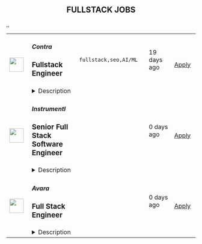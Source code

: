 <div align="center"><h2>FULLSTACK JOBS</h2></div><table><tr>
                <td width="100" height="100" rowspan="2">
                    <img src="https://remotive.com/job/1924708/logo" width="38px" height="auto">
                </td>
                <td width="300">
                    <h5>Contra</h5>
                    <h3>Fullstack Engineer</h3>
                </td>
                <td width="300">
                    <code>fullstack,seo,AI/ML</code>
                </td>
                <td width="200">
                <text>19 days ago</text>
                </td>
                <td width="100" rowspan="2">
                <a href="https://remotive.com/remote-jobs/software-dev/fullstack-engineer-1924708" align="right" target="_blank">Apply</a>
                </td>
            </tr>
            <tr>
                <td colspan="3">
                <details><summary>Description</summary>
                <p>Contra is seeking a Part-Time Full Stack Engineer. This role is perfect if you are excited to contribute to landing pages, SEO, generative AI projects, and product integrations.</p>
<p> </p>
<p><strong>This is a part-time contract position for ~20 hours / week.</strong></p>
<p><strong> </strong></p>
<div class="h4" id="4115b038-9d29-4036-bb06-6bdc43ceba89">Responsibilities:</div>
<ul class="_listContainer_1wyhh_1" style="">
<li style="">Develop and optimize landing pages to enhance user experience and conversion rates.</li>
<li style="">Implement SEO best practices to improve website visibility and traffic.</li>
<li style="">Contribute to the creation and deployment of generative AI features.</li>
<li style="">Manage integrations with other systems and platforms to ensure seamless functionality.</li>
<li style="">Collaborate with the team to identify and solve complex technical issues.</li>
</ul>
<img src="https://remotive.com/job/track/1924708/blank.gif?source=public_api" alt=""/>
                </details>
                </td>
            </tr>,<tr>
                <td width="100" height="100" rowspan="2">
                    <img src="https://pbs.twimg.com/profile_images/1263546899153502209/ObHsQoNr_400x400.jpg" width="38px" height="auto">
                </td>
                <td width="300">
                    <h5>Instrumentl</h5>
                    <h3>Senior Full Stack Software Engineer</h3>
                </td>
                <td width="300">
                    <code></code>
                </td>
                <td width="200">
                <text>0 days ago</text>
                </td>
                <td width="100" rowspan="2">
                <a href="https://jobs.lever.co/Instrumentl/6fa7b6d7-7e64-429a-80ea-4f70469d7584" align="right" target="_blank">Apply</a>
                </td>
            </tr>
            <tr>
                <td colspan="3">
                <details><summary>Description</summary>
                <div class="section page-centered" data-qa="job-description"><div><a href="https://www.instrumentl.com/" class="postings-link">Instrumentl</a>&nbsp;is growing our team! We’re a profitable, YC-backed startup with over 2,700 nonprofit clients, from local homeless shelters to larger organizations like the San Diego Zoo. We are building the future of fundraising automation, helping nonprofits to discover, track and manage grants efficiently through our SaaS platform.</div><div><br></div><div>We are hiring a Senior Full Stack Engineer to help us build the right product for our customers quickly and strategically, while maintaining high code quality and standards. You will work closely with our Head of Engineering and partner with team members across design, product, content, and support functions, providing a best-in-class experience to every user.</div><div><br></div><div>Our small, distributed engineering team builds, scales, and improves our customer experience and in-house tooling from end to end. We’re accountable for the quality and reliability of our product, support, and data stack, and we believe in continuous improvement. As an engineer at Instrumentl, you'll empower your teammates and customers to accelerate social progress and propel innovation.</div><div><br></div><div>The Instrumentl team is fully distributed&nbsp;<b>(read: no office!)</b>. For this position, we are looking for someone who has significant overlap with Pacific Time Zone working hours.</div></div><div class="section page-centered"><div><h3>What You'll Do:</h3><ul class="posting-requirements plain-list"><ul><li>Build, operate, and improve products for all of Instrumentl’s customers, from small, local nonprofits to large organizations.</li><li>Create engaging, responsive interfaces and APIs that make the fundraising process truly enjoyable, driving our customer adoption and retention.</li><li>Contribute high-quality, thoroughly tested code to create trustworthy user interfaces and resilient backend systems.</li><li>Work side-by-side with our product and content teams to improve internal tools and processes, ensuring that our best-in-class product retains its crown.</li><li>Own problems from end to end, managing complexity and engaging directly with stakeholders to develop short-term and long-term solutions.</li><li>Be a strategic partner, thinking through everything from business impact to reliability and operability, to the pixel-perfection of individual customer interactions.</li><li>Uphold Instrumentl’s high standards for product quality and mentor newer team members to do the same.</li></ul></ul></div></div><div class="section page-centered"><div><h3>Who You Are:</h3><ul class="posting-requirements plain-list"><ul><li>Experienced: you’ve been a software engineer for 5+ years - startup experience is a huge plus!</li><li>Generalist: you enjoy working on front end, back end, infrastructure, data pipelines, or billing pipelines as needed.</li><li>Hands-On: you’ve used Ruby on Rails, JavaScript (EmberJS), Heroku, PostgreSQL, Elasticsearch, HTML, and CSS, and you’re open to adopting new tools to get the job done.</li><li>Collaborative: you thrive in an environment involving different functions, stakeholders, and subject matter experts.</li><li>Methodical: you take pride in delivering projects from ideation to completion.</li><li>Hungry: you’re on a mission to make an impact, and motivated by constant learning.</li><li>Results-Driven: you have a history of executing in a fast-paced environment.</li><li>Passionate: You’re excited about Instrumentl’s mission to propel nonprofits into a bigger, brighter future.</li></ul></ul></div></div><div class="section page-centered"><div><h3>Compensation &amp; Benefits:</h3><ul class="posting-requirements plain-list"><ul><li>Competitive salary ($120K-$160K/year) and equity</li><li>Health, dental, and vision insurance</li><li>401k</li><li>Generous PTO policy, including parental leave</li><li>Company laptop + $500 to set up your home workstation</li><li>Work with awesome nonprofits around the US. We partner with incredible organizations doing meaningful work, and you get to help power their success.</li></ul></ul></div></div><div class="section page-centered" data-qa="closing-description"><div><b>Why Join Instrumentl?</b></div><div>At Instrumentl, we are lucky to kick it everyday with some of the nicest people in the world. No joke, our customers are often on the front lines saving endangered species, restoring watersheds, and educating kids. In helping them take advantage of Instrumentl’s technology, you’re helping them move the world forward.</div><div><br></div><div>You’ll be the 20th member of our small but mighty team, playing a huge role in shaping our culture for the years and teammates to come.</div><div><br></div><div>Instrumentl is evolving rapidly. You’ll always have new challenges and opportunities to grow in your role - you won’t be bored!</div><div><br></div><div><i>At Instrumentl, we pride ourselves on building a diverse team from the ground up. Every role is an opportunity to teach, learn, and create some of your best work - if you’re excited to grow along with us, we encourage you to apply!</i></div></div><div class="section page-centered last-section-apply" data-qa="btn-apply-bottom"><a class="postings-btn template-btn-submit hex-color" data-qa="show-page-apply" href="https://jobs.lever.co/Instrumentl/6fa7b6d7-7e64-429a-80ea-4f70469d7584/apply">Apply for this job</a></div>
                </details>
                </td>
            </tr>,<tr>
                <td width="100" height="100" rowspan="2">
                    <img src="https://pbs.twimg.com/profile_images/1725197105923293184/0HcwlDMy_400x400.jpg" width="38px" height="auto">
                </td>
                <td width="300">
                    <h5>Avara</h5>
                    <h3>Full Stack Engineer</h3>
                </td>
                <td width="300">
                    <code></code>
                </td>
                <td width="200">
                <text>0 days ago</text>
                </td>
                <td width="100" rowspan="2">
                <a href="https://jobs.eu.lever.co/avara/18738e2d-e403-4f50-90b1-3b85cea50a26" align="right" target="_blank">Apply</a>
                </td>
            </tr>
            <tr>
                <td colspan="3">
                <details><summary>Description</summary>
                <div><b style="font-size: 18px">About us: </b></div><div><br></div><div><span style="font-size: 16px">Avara builds innovative products leveraging blockchain technologies. Avara's suite includes the Aave Protocol, along with the native stablecoin GHO, Lens, an open social network, and Family, a design-first mobile crypto wallet. Avara's vision is to build a people-powered internet that benefits all.</span></div><div><br></div><div><b style="font-size: 18px">Our culture:</b></div><div><br></div><div><span style="font-size: 16px">Having cultivated a thriving, collaborative culture, our team is kind, welcoming and passionate about what we are building. We celebrate differences and seek to develop and retain the most talented people from a diverse candidate pool from all over the world. No matter where you are based, no ghost will be left behind and we appreciate every moment we get to work and have fun together.&nbsp;</span></div><div><span style="font-size: 10pt">&nbsp;</span></div><div><b style="font-size: 18px">About the role:</b></div><div><br></div><div><span style="font-size: 16px">Avara is looking for a passionate and driven engineer to join us in developing innovative financial products for the future. As a key addition to our DeFi fullstack team, you'll take charge of our current web offerings and have the opportunity to shape the development, design, and launch of new products. Your role will focus on maintaining a seamless and superior user experience across various platforms, including protocol interfaces, governance,&nbsp; documentation portals and more.</span></div><div><b style="font-size: 18px;">About us: </b></div><div><br></div><div><span style="font-size: 16px;">Avara builds innovative products leveraging blockchain technologies. Avara's suite includes the Aave Protocol, along with the native stablecoin GHO, Lens, an open social network, and Family, a design-first mobile crypto wallet. Avara's vision is to build a people-powered internet that benefits all.</span></div><div><br></div><div><b style="font-size: 18px;">Our culture:</b></div><div><br></div><div><span style="font-size: 16px;">Having cultivated a thriving, collaborative culture, our team is kind, welcoming and passionate about what we are building. We celebrate differences and seek to develop and retain the most talented people from a diverse candidate pool from all over the world. No matter where you are based, no ghost will be left behind and we appreciate every moment we get to work and have fun together.&nbsp;</span></div><div><span style="font-size: 10pt;">&nbsp;</span></div><div><b style="font-size: 18px;">About the role:</b></div><div><br></div><div><span style="font-size: 16px;">Avara is looking for a passionate and driven engineer to join us in developing innovative financial products for the future. As a key addition to our DeFi fullstack team, you'll take charge of our current web offerings and have the opportunity to shape the development, design, and launch of new products. Your role will focus on maintaining a seamless and superior user experience across various platforms, including protocol interfaces, governance,&nbsp; documentation portals and more.</span></div><h3>How you can make an impact:</h3><li>Develop comprehensive full-stack services that address essential product and business objectives</li><li>Work closely with engineers, designers, and product managers to transform requirements into web3 products</li><li>Engage in all stages of product development, from the initial concept discussions to the product launch</li><li>Ensure the production of high-quality and thoroughly tested code, while also conducting reviews of team members' code contributions.</li><h3>Let's connect if:</h3><li>3+ years of software engineering experience</li><li>Proficient in Typescript, Node, Golang, Rust, or similar for 3+ years</li><li>Developed and managed a large-scale production system</li><li>Self starter and motivated to stay at the forefront of software development/Web3 best practices and actively contribute to evolving our technology stack as we develop new systems and services</li><div>Haven’t quite met all the criteria? Let’s not miss out on the chance to speak. Whilst you might not meet every single requirement, you might bring other, more exciting skills to the companies!&nbsp;&nbsp;</div><div><br></div><div><br></div><div><b style="font-size: 18px">Equal opportunity statement:</b></div><div><br></div><div>Avara celebrates diversity and view each and every team member as a separate individual with their own unique identity. No matter your race, religion, gender, ethnicity, age, (dis)ability, sexual orientation or even the wallet you use, we welcome you at Avara.&nbsp;</div><div>&nbsp;</div><div>As an equal opportunities employer, we take accountability and believe in everyone's potential to build, create and inspire changes. With a mission to build a diverse workforce, we are proud to foster a working environment in which everyone can feel safe and valued for who they are.&nbsp;</div>
                </details>
                </td>
            </tr></table>